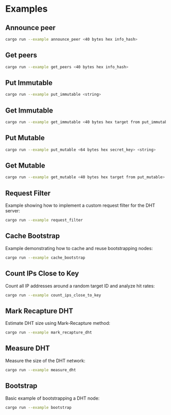 # Examples

## Announce peer

```sh
cargo run --example announce_peer <40 bytes hex info_hash>
```

## Get peers

```sh
cargo run --example get_peers <40 bytes hex info_hash>
```

## Put Immutable

```sh
cargo run --example put_immutable <string>
```

## Get Immutable

```sh
cargo run --example get_immutable <40 bytes hex target from put_immutable>
```

## Put Mutable

```sh
cargo run --example put_mutable <64 bytes hex secret_key> <string>
```

## Get Mutable

```sh
cargo run --example get_mutable <40 bytes hex target from put_mutable>
```

## Request Filter

Example showing how to implement a custom request filter for the DHT server:

```sh
cargo run --example request_filter
```

## Cache Bootstrap

Example demonstrating how to cache and reuse bootstrapping nodes:

```sh
cargo run --example cache_bootstrap
```

## Count IPs Close to Key

Count all IP addresses around a random target ID and analyze hit rates:

```sh
cargo run --example count_ips_close_to_key
```

## Mark Recapture DHT

Estimate DHT size using Mark-Recapture method:

```sh
cargo run --example mark_recapture_dht
```

## Measure DHT

Measure the size of the DHT network:

```sh
cargo run --example measure_dht
```

## Bootstrap

Basic example of bootstrapping a DHT node:

```sh
cargo run --example bootstrap
```

